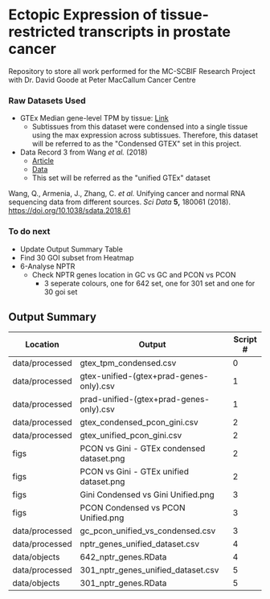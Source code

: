 # Ectopic Expression of tissue-restricted transcripts in prostate cancer
Repository to store all work performed for the MC-SCBIF Research Project with Dr. David Goode at Peter MacCallum Cancer Centre

### Raw Datasets Used
- GTEx Median gene-level TPM by tissue: [Link](https://www.gtexportal.org/home/datasets)
  - Subtissues from this dataset were condensed into a single tissue using the max expression across subtissues. Therefore, this dataset will be referred to as the "Condensed GTEX" set in this project.
- Data Record 3 from Wang *et al.* (2018)
  - [Article](https://www.nature.com/articles/sdata201861)
  - [Data](https://figshare.com/articles/dataset/Data_record_3/5330593)
  - This set will be referred as the "unified GTEx" dataset
  
Wang, Q., Armenia, J., Zhang, C. *et al.* Unifying cancer and normal RNA sequencing data from different sources. *Sci Data* **5,** 180061 (2018). https://doi.org/10.1038/sdata.2018.61

### To do next
- Update Output Summary Table
- Find 30 GOI subset from Heatmap
- 6-Analyse NPTR
  - Check NPTR genes location in GC vs GC and PCON vs PCON
    - 3 seperate colours, one for 642 set, one for 301 set and one for 30 goi set

## Output Summary

| **Location**    | **Output**                                | **Script #** |
|-----------------|-------------------------------------------|--------------|
| data/processed  | gtex_tpm_condensed.csv                    | 0            |
| data/processed  | gtex-unified-(gtex+prad-genes-only).csv   | 1            |
| data/processed  | prad-unified-(gtex+prad-genes-only).csv   | 1            |
| data/processed  | gtex_condensed_pcon_gini.csv              | 2            |
| data/processed  | gtex_unified_pcon_gini.csv                | 2            |
| figs            | PCON vs Gini - GTEx condensed dataset.png | 2            |
| figs            | PCON vs Gini - GTEx unified dataset.png   | 2            |
| figs            | Gini Condensed vs Gini Unified.png        | 3            |
| figs            | PCON Condensed vs PCON Unified.png        | 3            |
| data/processed  | gc_pcon_unified_vs_condensed.csv          | 3            |
| data/processed  | nptr_genes_unified_dataset.csv            | 4            |
| data/objects    | 642_nptr_genes.RData                      | 4            |
| data/processed  | 301_nptr_genes_unified_dataset.csv        | 5            |
| data/objects    | 301_nptr_genes.RData                      | 5            |

